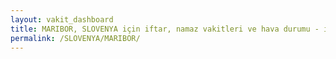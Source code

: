 ```yaml
---
layout: vakit_dashboard
title: MARIBOR, SLOVENYA için iftar, namaz vakitleri ve hava durumu - ilçe/eyalet seç
permalink: /SLOVENYA/MARIBOR/
---
```


<script type="text/javascript">
  var GLOBAL_COUNTRY = 'SLOVENYA';
  var GLOBAL_CITY = 'MARIBOR';
  var GLOBAL_STATE = '';
  var lat = 72;
  var lon = 21;
</script>
